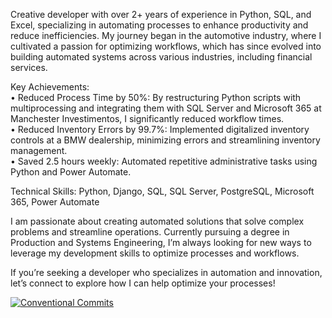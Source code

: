 Creative developer with over 2+ years of experience in Python, SQL, and Excel, specializing in automating processes to enhance productivity and reduce inefficiencies. My journey began in the automotive industry, where I cultivated a passion for optimizing workflows, which has since evolved into building automated systems across various industries, including financial services.

Key Achievements:
</br>• Reduced Process Time by 50%: By restructuring Python scripts with multiprocessing and integrating them with SQL Server and Microsoft 365 at Manchester Investimentos, I significantly reduced workflow times.
</br>• Reduced Inventory Errors by 99.7%: Implemented digitalized inventory controls at a BMW dealership, minimizing errors and streamlining inventory management.
</br>• Saved 2.5 hours weekly: Automated repetitive administrative tasks using Python and Power Automate.

Technical Skills: Python, Django, SQL, SQL Server, PostgreSQL, Microsoft 365, Power Automate

I am passionate about creating automated solutions that solve complex problems and streamline operations. Currently pursuing a degree in Production and Systems Engineering, I’m always looking for new ways to leverage my development skills to optimize processes and workflows.

If you’re seeking a developer who specializes in automation and innovation, let’s connect to explore how I can help optimize your processes!

[![Conventional Commits](https://img.shields.io/badge/Conventional%20Commits-1.0.0-%23FE5196?logo=conventionalcommits&logoColor=white)](https://conventionalcommits.org)
